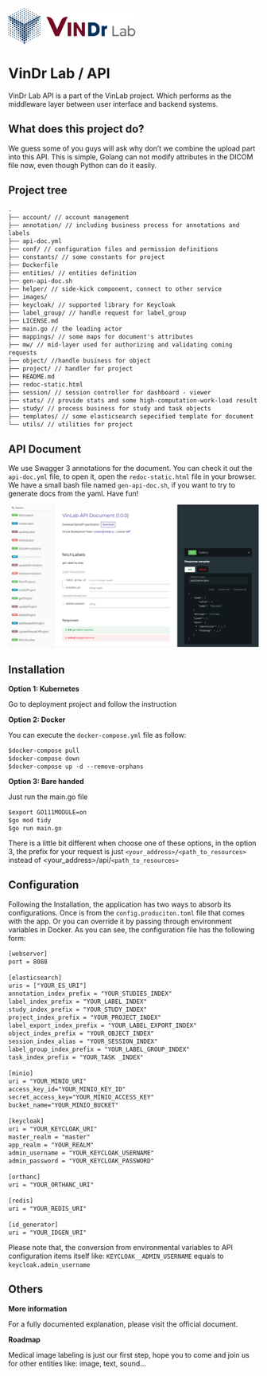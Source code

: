 <img src="./LogoVinDrLab.png" width="256"/>

# VinDr Lab / API

VinDr Lab API is a part of the VinLab project. Which performs as the middleware layer between user interface and backend systems.

## What does this project do?

We guess some of you guys will ask why don’t we combine the upload part into this API. This is simple, Golang can not modify attributes in the DICOM file now, even though Python can do it easily.

## Project tree

```
.
├── account/ // account management
├── annotation/ // including business process for annotations and labels
├── api-doc.yml
├── conf/ // configuration files and permission definitions
├── constants/ // some constants for project
├── Dockerfile
├── entities/ // entities definition
├── gen-api-doc.sh
├── helper/ // side-kick component, connect to other service
├── images/
├── keycloak/ // supported library for Keycloak
├── label_group/ // handle request for label_group
├── LICENSE.md
├── main.go // the leading actor
├── mappings/ // some maps for document's attributes
├── mw/ // mid-layer used for authorizing and validating coming requests
├── object/ //handle business for object
├── project/ // handler for project
├── README.md
├── redoc-static.html
├── session/ // session controller for dashboard - viewer
├── stats/ // provide stats and some high-computation-work-load result
├── study/ // process business for study and task objects
├── templates/ // some elasticsearch sepecified template for document
└── utils/ // utilities for project
```

## API Document

We use Swagger 3 annotations for the document. You can check it out the <code>api-doc.yml</code> file, to open it, open the <code>redoc-static.html</code> file in your browser. We have a small bash file named <code>gen-api-doc.sh</code>, if you want to try to generate docs from the yaml. Have fun!

<img src="images/api-doc.png" alt="drawing" style="width:640px;"/>

## Installation

**Option 1: Kubernetes**

Go to deployment project and follow the instruction

**Option 2: Docker**

You can execute the <code>docker-compose.yml</code> file as follow:

```
$docker-compose pull
$docker-compose down
$docker-compose up -d --remove-orphans
```

**Option 3: Bare handed**

Just run the main.go file

```
$export GO111MODULE=on
$go mod tidy
$go run main.go
```

There is a little bit different when choose one of these options, in the option 3, the prefix for your request is just <code><your_address>/<path_to_resources></code> instead of <your_address>/api/<code><path_to_resources></code>

## Configuration

Following the Installation, the application has two ways to absorb its configurations. Once is from the <code>config.produciton.toml</code> file that comes with the app. Or you can override it by passing through environment variables in Docker.
As you can see, the configuration file has the following form:

```
[webserver]
port = 8088

[elasticsearch]
uris = ["YOUR_ES_URI"]
annotation_index_prefix = "YOUR_STUDIES_INDEX"
label_index_prefix = "YOUR_LABEL_INDEX"
study_index_prefix = "YOUR_STUDY_INDEX"
project_index_prefix = "YOUR_PROJECT_INDEX"
label_export_index_prefix = "YOUR_LABEL_EXPORT_INDEX"
object_index_prefix = "YOUR_OBJECT_INDEX"
session_index_alias = "YOUR_SESSION_INDEX"
label_group_index_prefix = "YOUR_LABEL_GROUP_INDEX"
task_index_prefix = "YOUR_TASK _INDEX"

[minio]
uri = "YOUR_MINIO_URI"
access_key_id="YOUR_MINIO_KEY_ID"
secret_access_key="YOUR_MINIO_ACCESS_KEY"
bucket_name="YOUR_MINIO_BUCKET"

[keycloak]
uri = "YOUR_KEYCLOAK_URI"
master_realm = "master"
app_realm = "YOUR_REALM"
admin_username = "YOUR_KEYCLOAK_USERNAME"
admin_password = "YOUR_KEYCLOAK_PASSWORD"

[orthanc]
uri = "YOUR_ORTHANC_URI"

[redis]
uri = "YOUR_REDIS_URI"

[id_generator]
uri = "YOUR_IDGEN_URI"
```

Please note that, the conversion from environmental variables to API configuration items itself like: <code>KEYCLOAK\_\_ADMIN_USERNAME</code> equals to <code>keycloak.admin_username</code>

## Others

**More information**

For a fully documented explanation, please visit the official document.

**Roadmap**

Medical image labeling is just our first step, hope you to come and join us for other entities like: image, text, sound...
